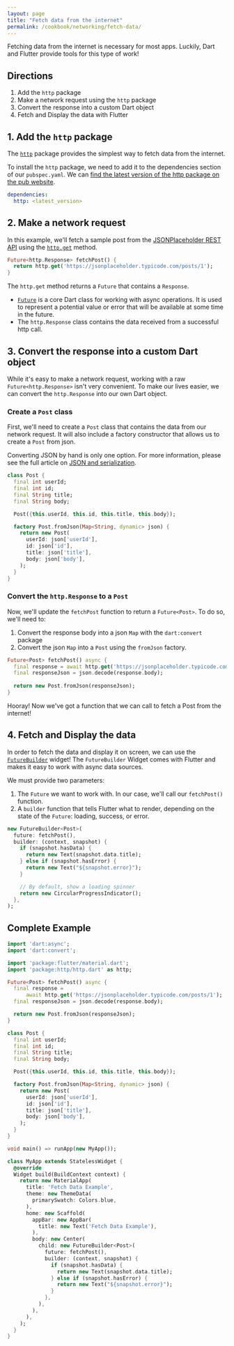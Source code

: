 ```yaml
---
layout: page
title: "Fetch data from the internet"
permalink: /cookbook/networking/fetch-data/
---
```


Fetching data from the internet is necessary for most apps. Luckily, Dart and 
Flutter provide tools for this type of work!
  
## Directions

  1. Add the `http` package
  2. Make a network request using the `http` package
  3. Convert the response into a custom Dart object
  4. Fetch and Display the data with Flutter
  
## 1. Add the `http` package

The [`http`](https://pub.dartlang.org/packages/http) package provides the 
simplest way to fetch data from the internet.

To install the `http` package, we need to add it to the dependencies section
of our `pubspec.yaml`. We can [find the latest version of the http package on 
the pub website](https://pub.dartlang.org/packages/http#-installing-tab-).

```yaml
dependencies:
  http: <latest_version>
```
  
## 2. Make a network request

In this example, we'll fetch a sample post from the 
[JSONPlaceholder REST API](https://jsonplaceholder.typicode.com/) using the 
[`http.get`](https://docs.flutter.io/flutter/package-http_http/package-http_http-library.html) 
method.

<!-- skip -->
```dart
Future<http.Response> fetchPost() {
  return http.get('https://jsonplaceholder.typicode.com/posts/1');
}
```

The `http.get` method returns a `Future` that contains a `Response`. 

  * [`Future`](https://docs.flutter.io/flutter/dart-async/Future-class.html) is 
  a core Dart class for working with async operations. It is used to represent a 
  potential value or error that will be available at some time in the future.
  * The `http.Response` class contains the data received from a successful http 
  call.  

## 3. Convert the response into a custom Dart object

While it's easy to make a network request, working with a raw 
`Future<http.Response>` isn't very convenient. To make our lives easier, we can 
convert the `http.Response` into our own Dart object.

### Create a `Post` class

First, we'll need to create a `Post` class that contains the data from our 
network request. It will also include a factory constructor that allows us to 
create a `Post` from json.

Converting JSON by hand is only one option. For more information, please see the 
full article on [JSON and serialization](/json). 

<!-- skip -->
```dart
class Post {
  final int userId;
  final int id;
  final String title;
  final String body;

  Post({this.userId, this.id, this.title, this.body});

  factory Post.fromJson(Map<String, dynamic> json) {
    return new Post(
      userId: json['userId'],
      id: json['id'],
      title: json['title'],
      body: json['body'],
    );
  }
}
```

### Convert the `http.Response` to a `Post`

Now, we'll update the `fetchPost` function to return a `Future<Post>`. To do so,
we'll need to:

  1. Convert the response body into a json `Map` with the `dart:convert` package
  2. Convert the json `Map` into a `Post` using the `fromJson` factory.

<!-- skip -->
```dart
Future<Post> fetchPost() async {
  final response = await http.get('https://jsonplaceholder.typicode.com/posts/1');
  final responseJson = json.decode(response.body); 
  
  return new Post.fromJson(responseJson); 
}
```

Hooray! Now we've got a function that we can call to fetch a Post from the 
internet!

## 4. Fetch and Display the data

In order to fetch the data and display it on screen, we can use the
[`FutureBuilder`](https://docs.flutter.io/flutter/widgets/FutureBuilder-class.html)
widget! The `FutureBuilder` Widget comes with Flutter and makes it easy to work
with async data sources.

We must provide two parameters:

  1. The `Future` we want to work with. In our case, we'll call our
  `fetchPost()` function.
  2. A `builder` function that tells Flutter what to render, depending on the
  state of the `Future`: loading, success, or error.

<!-- skip -->
```dart
new FutureBuilder<Post>(
  future: fetchPost(),
  builder: (context, snapshot) {
    if (snapshot.hasData) {
      return new Text(snapshot.data.title);
    } else if (snapshot.hasError) {
      return new Text("${snapshot.error}");
    }

    // By default, show a loading spinner
    return new CircularProgressIndicator();
  },
);
```

## Complete Example

```dart
import 'dart:async';
import 'dart:convert';

import 'package:flutter/material.dart';
import 'package:http/http.dart' as http;

Future<Post> fetchPost() async {
  final response =
      await http.get('https://jsonplaceholder.typicode.com/posts/1');
  final responseJson = json.decode(response.body);

  return new Post.fromJson(responseJson);
}

class Post {
  final int userId;
  final int id;
  final String title;
  final String body;

  Post({this.userId, this.id, this.title, this.body});

  factory Post.fromJson(Map<String, dynamic> json) {
    return new Post(
      userId: json['userId'],
      id: json['id'],
      title: json['title'],
      body: json['body'],
    );
  }
}

void main() => runApp(new MyApp());

class MyApp extends StatelessWidget {
  @override
  Widget build(BuildContext context) {
    return new MaterialApp(
      title: 'Fetch Data Example',
      theme: new ThemeData(
        primarySwatch: Colors.blue,
      ),
      home: new Scaffold(
        appBar: new AppBar(
          title: new Text('Fetch Data Example'),
        ),
        body: new Center(
          child: new FutureBuilder<Post>(
            future: fetchPost(),
            builder: (context, snapshot) {
              if (snapshot.hasData) {
                return new Text(snapshot.data.title);
              } else if (snapshot.hasError) {
                return new Text("${snapshot.error}");
              }
            },
          ),
        ),
      ),
    );
  }
}
```
